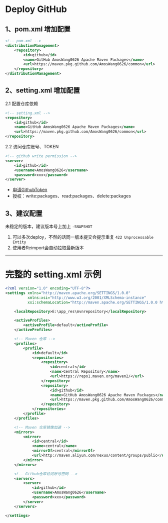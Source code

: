# Deploy GitHub

## 1、pom.xml 增加配置

```xml
<!-- pom.xml -->
<distributionManagement>
    <repository>
        <id>github</id>
        <name>GitHub AmosWang0626 Apache Maven Packages</name>
        <url>https://maven.pkg.github.com/AmosWang0626/common</url>
    </repository>
</distributionManagement>
```

## 2、setting.xml 增加配置

2.1 配置仓库依赖

```xml
<!-- setting.xml -->
<repository>
    <id>github</id>
    <name>GitHub AmosWang0626 Apache Maven Packages</name>
    <url>https://maven.pkg.github.com/AmosWang0626/common</url>
</repository> 
```

2.2 访问仓库账号、TOKEN

```xml
<!-- github write permission -->
<server>
    <id>github</id>
    <username>AmosWang0626</username>
    <password>xxx</password>
</server>
```

- [申请GithubToken](https://github.com/settings/tokens/new)
- 授权：write:packages、read:packages、delete:packages

## 3、建议配置

未稳定的版本，建议版本号上加上 `-SNAPSHOT`

1. 可以多次deploy，不然的话同一版本提交会提示重复 `422 Unprocessable Entity`
2. 使用者Reimport会自动拉取最新版本

---

# 完整的 setting.xml 示例

```xml
<?xml version="1.0" encoding="UTF-8"?>
<settings xmlns="http://maven.apache.org/SETTINGS/1.0.0"
          xmlns:xsi="http://www.w3.org/2001/XMLSchema-instance"
          xsi:schemaLocation="http://maven.apache.org/SETTINGS/1.0.0 http://maven.apache.org/xsd/settings-1.0.0.xsd">

    <localRepository>E:\app_res\mvnrepository</localRepository>

    <activeProfiles>
        <activeProfile>default</activeProfile>
    </activeProfiles>

    <!-- Maven 仓库 -->
    <profiles>
        <profile>
            <id>default</id>
            <repositories>
                <repository>
                    <id>central</id>
                    <name>Central Repository</name>
                    <url>https://repo1.maven.org/maven2/</url>
                </repository>
                <repository>
                    <id>github</id>
                    <name>GitHub AmosWang0626 Apache Maven Packages</name>
                    <url>https://maven.pkg.github.com/AmosWang0626/common</url>
                </repository>
            </repositories>
        </profile>
    </profiles>

    <!-- Maven 仓库镜像加速 -->
    <mirrors>
        <mirror>
            <id>central</id>
            <name>central</name>
            <mirrorOf>central</mirrorOf>
            <url>http://maven.aliyun.com/nexus/content/groups/public</url>
        </mirror>
    </mirrors>

    <!-- Github仓库访问账号密码 -->
    <servers>
        <server>
            <id>github</id>
            <username>AmosWang0626</username>
            <password>xxx</password>
        </server>
    </servers>

</settings>
```
